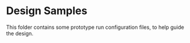 # Design Samples
This folder contains some prototype run configuration files,
to help guide the design.
